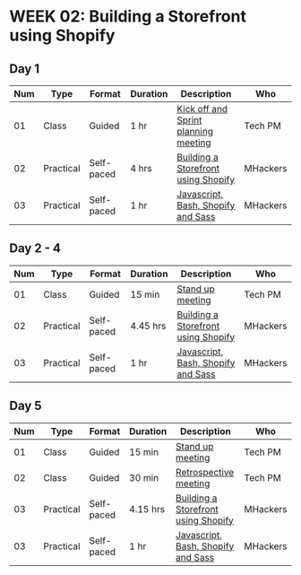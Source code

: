 # WEEK 02: Building a Storefront using Shopify

## Day 1

Num | Type | Format | Duration | Description | Who
-- | -- | -- | -- | -- | --
01 | Class |Guided | 1 hr | [Kick off and Sprint planning meeting]() | Tech PM
02 | Practical | Self-paced| 4 hrs | [Building a Storefront using Shopify]() | MHackers
03 | Practical | Self-paced | 1 hr | [Javascript, Bash, Shopify and Sass]() | MHackers

## Day 2 - 4

Num | Type | Format | Duration | Description | Who
-- | -- | -- | -- | -- | --
01 | Class |Guided | 15 min | [Stand up meeting]() | Tech PM
02 | Practical | Self-paced| 4.45 hrs | [Building a Storefront using Shopify]() | MHackers
03 | Practical | Self-paced | 1 hr | [Javascript, Bash, Shopify and Sass]() | MHackers

## Day 5

Num | Type | Format | Duration | Description | Who
-- | -- | -- | -- | -- | --
01 | Class |Guided | 15 min | [Stand up meeting]() | Tech PM
02 | Class |Guided | 30 min | [Retrospective meeting]() | Tech PM
03 | Practical | Self-paced| 4.15 hrs | [Building a Storefront using Shopify]() | MHackers
03 | Practical | Self-paced | 1 hr | [Javascript, Bash, Shopify and Sass]() | MHackers
